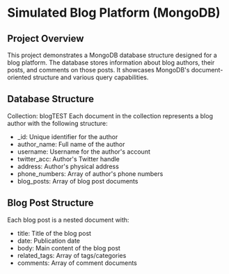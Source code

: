 # Simulated Blog Platform (MongoDB)
## Project Overview
This project demonstrates a MongoDB database structure designed for a blog platform. The database stores information about blog authors, their posts, and comments on those posts. It showcases MongoDB's document-oriented structure and various query capabilities.

## Database Structure
Collection: blogTEST
Each document in the collection represents a blog author with the following structure:
* _id: Unique identifier for the author
* author_name: Full name of the author
* username: Username for the author's account
* twitter_acc: Author's Twitter handle
* address: Author's physical address
* phone_numbers: Array of author's phone numbers
* blog_posts: Array of blog post documents
  
## Blog Post Structure
Each blog post is a nested document with:
* title: Title of the blog post
* date: Publication date
* body: Main content of the blog post
* related_tags: Array of tags/categories
* comments: Array of comment documents
